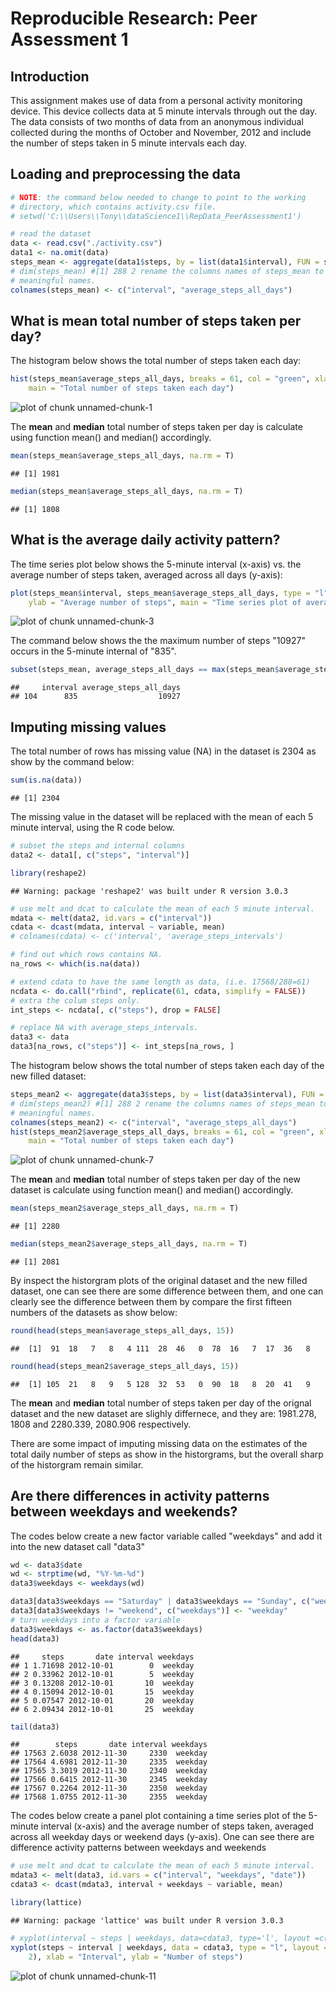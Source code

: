 # Reproducible Research: Peer Assessment 1
## Introduction

This assignment makes use of data from a personal activity monitoring device. This device collects data at 5 minute intervals through out the day. The data consists of two months of data from an anonymous individual collected during the months of October and November, 2012 and include the number of steps taken in 5 minute intervals each day.

## Loading and preprocessing the data


```r
# NOTE: the command below needed to change to point to the working
# directory, which contains activity.csv file.
# setwd('C:\\Users\\Tony\\dataScience1\\RepData_PeerAssessment1')

# read the dataset
data <- read.csv("./activity.csv")
data1 <- na.omit(data)
steps_mean <- aggregate(data1$steps, by = list(data1$interval), FUN = sum)
# dim(steps_mean) #[1] 288 2 rename the columns names of steps_mean to more
# meaningful names.
colnames(steps_mean) <- c("interval", "average_steps_all_days")
```


## What is mean total number of steps taken per day?

The histogram below shows the total number of steps taken each day:


```r
hist(steps_mean$average_steps_all_days, breaks = 61, col = "green", xlab = "Steps", 
    main = "Total number of steps taken each day")
```

![plot of chunk unnamed-chunk-1](figure/unnamed-chunk-1.png) 


The **mean** and **median** total number of steps taken per day is calculate using function mean() and median() accordingly.

```r
mean(steps_mean$average_steps_all_days, na.rm = T)
```

```
## [1] 1981
```

```r
median(steps_mean$average_steps_all_days, na.rm = T)
```

```
## [1] 1808
```


## What is the average daily activity pattern?

The time series plot below shows the 5-minute interval (x-axis) vs. the average number of steps taken, averaged across all days (y-axis):

```r
plot(steps_mean$interval, steps_mean$average_steps_all_days, type = "l", xlab = "5 Minutes Step Intervals", 
    ylab = "Average number of steps", main = "Time series plot of average daily activity")
```

![plot of chunk unnamed-chunk-3](figure/unnamed-chunk-3.png) 

The command below shows the the maximum number of steps "10927" occurs in the 5-minute internal of "835".


```r
subset(steps_mean, average_steps_all_days == max(steps_mean$average_steps_all_days))
```

```
##     interval average_steps_all_days
## 104      835                  10927
```

## Imputing missing values

The total number of rows has missing value (NA) in the dataset is 2304 as show by the command below:

```r
sum(is.na(data))
```

```
## [1] 2304
```


The missing value in the dataset will be replaced with the mean of each 5 minute interval, using the R code below.


```r
# subset the steps and internal columns
data2 <- data1[, c("steps", "interval")]

library(reshape2)
```

```
## Warning: package 'reshape2' was built under R version 3.0.3
```

```r
# use melt and dcat to calculate the mean of each 5 minute interval.
mdata <- melt(data2, id.vars = c("interval"))
cdata <- dcast(mdata, interval ~ variable, mean)
# colnames(cdata) <- c('interval', 'average_steps_intervals')

# find out which rows contains NA.
na_rows <- which(is.na(data))

# extend cdata to have the same length as data, (i.e. 17568/288=61)
ncdata <- do.call("rbind", replicate(61, cdata, simplify = FALSE))
# extra the colum steps only.
int_steps <- ncdata[, c("steps"), drop = FALSE]

# replace NA with average_steps_intervals.
data3 <- data
data3[na_rows, c("steps")] <- int_steps[na_rows, ]
```


The histogram below shows the total number of steps taken each day of the new filled dataset:

```r
steps_mean2 <- aggregate(data3$steps, by = list(data3$interval), FUN = sum)
# dim(steps_mean2) #[1] 288 2 rename the columns names of steps_mean to more
# meaningful names.
colnames(steps_mean2) <- c("interval", "average_steps_all_days")
hist(steps_mean2$average_steps_all_days, breaks = 61, col = "green", xlab = "Steps", 
    main = "Total number of steps taken each day")
```

![plot of chunk unnamed-chunk-7](figure/unnamed-chunk-7.png) 


The **mean** and **median** total number of steps taken per day of the new dataset is calculate using function mean() and median() accordingly.


```r
mean(steps_mean2$average_steps_all_days, na.rm = T)
```

```
## [1] 2280
```

```r
median(steps_mean2$average_steps_all_days, na.rm = T)
```

```
## [1] 2081
```

By inspect the historgram plots of the original dataset and the new filled dataset, one can see there are some difference between them, and one can clearly see the difference between them by compare the first fifteen numbers of the datasets as show below:


```r
round(head(steps_mean$average_steps_all_days, 15))
```

```
##  [1]  91  18   7   8   4 111  28  46   0  78  16   7  17  36   8
```

```r
round(head(steps_mean2$average_steps_all_days, 15))
```

```
##  [1] 105  21   8   9   5 128  32  53   0  90  18   8  20  41   9
```


The **mean** and **median** total number of steps taken per day of the orignal dataset and the new dataset are slighly differnece, and they are: 1981.278, 1808 and 2280.339, 2080.906 respectively.

There are some impact of imputing missing data on the estimates of the total daily number of steps as show in the historgrams, but the overall sharp of the historgram remain similar.

## Are there differences in activity patterns between weekdays and weekends?

The codes below create a new factor variable called "weekdays" and add it into the new dataset call "data3"

```r
wd <- data3$date
wd <- strptime(wd, "%Y-%m-%d")
data3$weekdays <- weekdays(wd)

data3[data3$weekdays == "Saturday" | data3$weekdays == "Sunday", c("weekdays")] <- "weekend"
data3[data3$weekdays != "weekend", c("weekdays")] <- "weekday"
# turn weekdays into a factor variable
data3$weekdays <- as.factor(data3$weekdays)
head(data3)
```

```
##     steps       date interval weekdays
## 1 1.71698 2012-10-01        0  weekday
## 2 0.33962 2012-10-01        5  weekday
## 3 0.13208 2012-10-01       10  weekday
## 4 0.15094 2012-10-01       15  weekday
## 5 0.07547 2012-10-01       20  weekday
## 6 2.09434 2012-10-01       25  weekday
```

```r
tail(data3)
```

```
##        steps       date interval weekdays
## 17563 2.6038 2012-11-30     2330  weekday
## 17564 4.6981 2012-11-30     2335  weekday
## 17565 3.3019 2012-11-30     2340  weekday
## 17566 0.6415 2012-11-30     2345  weekday
## 17567 0.2264 2012-11-30     2350  weekday
## 17568 1.0755 2012-11-30     2355  weekday
```

The codes below create a panel plot containing a time series plot of the 5-minute interval (x-axis) and the average number of steps taken, averaged across all weekday days or weekend days (y-axis). One can see there are difference activity patterns between weekdays and weekends


```r
# use melt and dcat to calculate the mean of each 5 minute interval.
mdata3 <- melt(data3, id.vars = c("interval", "weekdays", "date"))
cdata3 <- dcast(mdata3, interval + weekdays ~ variable, mean)

library(lattice)
```

```
## Warning: package 'lattice' was built under R version 3.0.3
```

```r
# xyplot(interval ~ steps | weekdays, data=cdata3, type='l', layout =c(1,2))
xyplot(steps ~ interval | weekdays, data = cdata3, type = "l", layout = c(1, 
    2), xlab = "Interval", ylab = "Number of steps")
```

![plot of chunk unnamed-chunk-11](figure/unnamed-chunk-11.png) 


